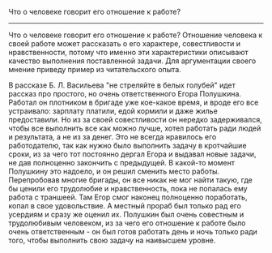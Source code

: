 Что о человеке говорит его отношение к работе?

---

Что о человеке говорит его отношение к работе? Отношение человека к своей работе может рассказать о его характере, совестливости и нравственности, потому что именно эти характеристики описывают качество выполнения поставленной задачи. Для аргументации своего мнение приведу пример из читательского опыта.

В рассказе Б. Л. Васильева "не стреляйте в белых голубей" идет рассказ про простого, но очень ответственного Егора Полушкина. Работал он плотником в бригаде уже кое-какое время, и вроде его все устраивало: зарплату платили, едой кормили и даже жилье предоставили. Но из за своей совестливости он нередко задерживался, чтобы все выполнить все как можно лучше, хотел работать ради людей и результата, а не из за денег. Это не всегда нравилось его работодателю, так как нужно было выполнить задачу в кротчайшие сроки, из за чего тот постоянно дергал Егора и выдавал новые задачи, не дав полноценно закончить с предыдущей. В какой-то момент Полушкину это надоело, и он решил сменить место работы. Перепробовав многие бригады, он все никак не мог найти такую, где бы ценили его трудолюбие и нравственность, пока не попалась ему работа с траншеей. Там Егор смог наконец полноценно поработать, копал в свое удовольствие. А местный прораб был только рад его усердиям и сразу же оценил их. Полушкин был очень совестным и трудолюбивым человеком, из за чего его отношение к работе было очень ответственным - он был готов работать день и ночь только ради того, чтобы выполнить свою задачу на наивысшем уровне.